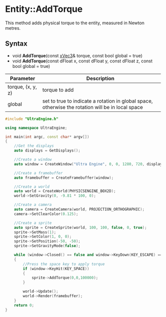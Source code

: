 # Entity::AddTorque

This method adds physical torque to the entity, measured in Newton metres.

## Syntax

- void **AddTorque**(const [xVec3](xVec3.md)& torque, const bool global = true)
- void **AddTorque**(const dFloat x, const dFloat y, const dFloat z, const bool global = true)

| Parameter | Description |
| - | - |
| torque, (x, y, z) | torque to add |
| global | set to true to indicate a rotation in global space, otherwise the rotation will be in local space |

```c++
#include "UltraEngine.h"

using namespace UltraEngine;

int main(int argc, const char* argv[])
{
    //Get the displays
    auto displays = GetDisplays();

    //Create a window
    auto window = CreateWindow("Ultra Engine", 0, 0, 1280, 720, displays[0], WINDOW_CENTER | WINDOW_TITLEBAR);

    //Create a framebuffer
    auto framebuffer = CreateFramebuffer(window);

    //Create a world
    auto world = CreateWorld(PHYSICSENGINE_BOX2D);
    world->SetGravity(0, -9.81 * 100, 0);

    //Create a camera
    auto camera = CreateCamera(world, PROJECTION_ORTHOGRAPHIC);
    camera->SetClearColor(0.125);

    //Create a sprite
    auto sprite = CreateSprite(world, 100, 100, false, 0, true);
    sprite->SetMass(1);
    sprite->SetColor(1, 0, 0);
    sprite->SetPosition(-50, -50);
    sprite->SetGravityMode(false);

    while (window->Closed() == false and window->KeyDown(KEY_ESCAPE) == false)
    {
        //Press the space key to apply torque
        if (window->KeyHit(KEY_SPACE))
        {
            sprite->AddTorque(0,0,100000);
        }

        world->Update();
        world->Render(framebuffer);
    }
    return 0;
}
```
